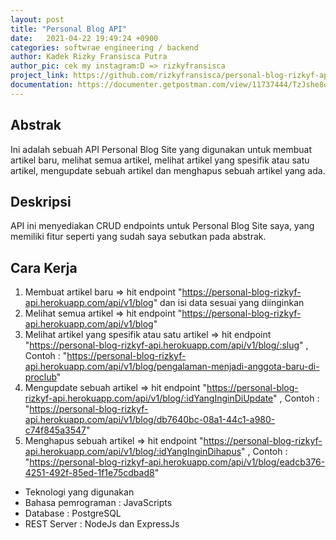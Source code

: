 ```yaml
---
layout: post
title: "Personal Blog API"
date:   2021-04-22 19:49:24 +0900
categories: softwrae engineering / backend
author: Kadek Rizky Fransisca Putra
author_pic: cek my instagram:D => rizkyfransisca
project_link: https://github.com/rizkyfransisca/personal-blog-rizkyf-api
documentation: https://documenter.getpostman.com/view/11737444/TzJshe8o
---
```


## Abstrak
Ini adalah sebuah API Personal Blog Site yang digunakan untuk membuat artikel baru, melihat semua artikel,
melihat artikel yang spesifik atau satu artikel, mengupdate sebuah artikel dan menghapus sebuah artikel yang ada.

## Deskripsi
API ini menyediakan CRUD endpoints untuk Personal Blog Site saya, yang memiliki fitur seperti yang sudah saya sebutkan pada abstrak.

## Cara Kerja
1. Membuat artikel baru => hit endpoint "https://personal-blog-rizkyf-api.herokuapp.com/api/v1/blog" dan isi data sesuai yang diinginkan
2. Melihat semua artikel => hit endpoint "https://personal-blog-rizkyf-api.herokuapp.com/api/v1/blog"
3. Melihat artikel yang spesifik atau satu artikel => hit endpoint "https://personal-blog-rizkyf-api.herokuapp.com/api/v1/blog/:slug" , Contoh : "https://personal-blog-rizkyf-api.herokuapp.com/api/v1/blog/pengalaman-menjadi-anggota-baru-di-proclub"
4. Mengupdate sebuah artikel => hit endpoint "https://personal-blog-rizkyf-api.herokuapp.com/api/v1/blog/:idYangInginDiUpdate" , Contoh : "https://personal-blog-rizkyf-api.herokuapp.com/api/v1/blog/db7640bc-08a1-44c1-a980-c74f845a3547"
5. Menghapus sebuah artikel => hit endpoint "https://personal-blog-rizkyf-api.herokuapp.com/api/v1/blog/:idYangInginDihapus" , Contoh : "https://personal-blog-rizkyf-api.herokuapp.com/api/v1/blog/eadcb376-4251-492f-85ed-1f1e75cdbad8"


- Teknologi yang digunakan
- Bahasa pemrograman         : JavaScripts
- Database                   : PostgreSQL
- REST Server                : NodeJs dan ExpressJs